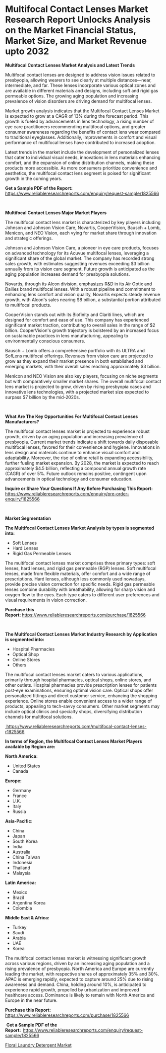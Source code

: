 <p><h1>Multifocal Contact Lenses Market Research Report Unlocks Analysis on the Market Financial Status, Market Size, and Market Revenue upto 2032</h1></p><p><strong>Multifocal Contact Lenses Market Analysis and Latest Trends</strong></p>
<p><p>Multifocal contact lenses are designed to address vision issues related to presbyopia, allowing wearers to see clearly at multiple distances—near, intermediate, and far. These lenses incorporate various optical zones and are available in different materials and designs, including soft and rigid gas permeable options. The growing aging population and increasing prevalence of vision disorders are driving demand for multifocal lenses.</p><p>Market growth analysis indicates that the Multifocal Contact Lenses Market is expected to grow at a CAGR of 13% during the forecast period. This growth is fueled by advancements in lens technology, a rising number of eye care practitioners recommending multifocal options, and greater consumer awareness regarding the benefits of contact lens wear compared to traditional eyeglasses. Additionally, improvements in comfort and visual performance of multifocal lenses have contributed to increased adoption.</p><p>Latest trends in the market include the development of personalized lenses that cater to individual visual needs, innovations in lens materials enhancing comfort, and the expansion of online distribution channels, making these products more accessible. As more consumers prioritize convenience and aesthetics, the multifocal contact lens segment is poised for significant growth in the coming years.</p></p>
<p><strong>Get a Sample PDF of the Report:&nbsp;</strong> <a href="https://www.reliableresearchreports.com/enquiry/request-sample/1825566?utm_campaign=3030&utm_medium=2&utm_source=Github&utm_content=ia&utm_term=04042025&utm_id=multifocal-contact-lenses">https://www.reliableresearchreports.com/enquiry/request-sample/1825566</a></p>
<p>&nbsp;</p>
<p><strong>Multifocal Contact Lenses Major Market Players</strong></p>
<p><p>The multifocal contact lens market is characterized by key players including Johnson and Johnson Vision Care, Novartis, CooperVision, Bausch + Lomb, Menicon, and NEO Vision, each vying for market share through innovation and strategic offerings.</p><p>Johnson and Johnson Vision Care, a pioneer in eye care products, focuses on advanced technology for its Acuvue multifocal lenses, leveraging a significant share of the global market. The company has recorded strong sales growth, with estimates suggesting revenues exceeding $3 billion annually from its vision care segment. Future growth is anticipated as the aging population increases demand for presbyopia solutions.</p><p>Novartis, through its Alcon division, emphasizes R&D in its Air Optix and Dailies brand multifocal lenses. With a robust pipeline and commitment to enhancing lens comfort and vision quality, Novartis expects steady revenue growth, with Alcon's sales nearing $8 billion, a substantial portion attributed to multifocal products.</p><p>CooperVision stands out with its Biofinity and Clariti lines, which are designed for comfort and ease of use. This company has experienced significant market traction, contributing to overall sales in the range of $2 billion. CooperVision's growth trajectory is bolstered by an increased focus on sustainable practices in lens manufacturing, appealing to environmentally conscious consumers.</p><p>Bausch + Lomb offers a comprehensive portfolio with its ULTRA and SofLens multifocal offerings. Revenues from vision care are projected to grow as they expand their market presence in both established and emerging markets, with their overall sales reaching approximately $3 billion.</p><p>Menicon and NEO Vision are also key players, focusing on niche segments but with comparatively smaller market shares. The overall multifocal contact lens market is projected to grow, driven by rising presbyopia cases and innovative lens technologies, with a projected market size expected to surpass $7 billion by the mid-2020s.</p></p>
<p>&nbsp;</p>
<p><strong>What Are The Key Opportunities For Multifocal Contact Lenses Manufacturers?</strong></p>
<p><p>The multifocal contact lenses market is projected to experience robust growth, driven by an aging population and increasing prevalence of presbyopia. Current market trends indicate a shift towards daily disposable multifocal lenses, favored for their convenience and hygiene. Innovations in lens design and materials continue to enhance visual comfort and adaptability. Moreover, the rise of online retail is expanding accessibility, further fueling market expansion. By 2028, the market is expected to reach approximately $4.5 billion, reflecting a compound annual growth rate (CAGR) of over 5%. Future outlook remains positive, contingent upon advancements in optical technology and consumer education.</p></p>
<p><strong>Inquire or Share Your Questions If Any Before Purchasing This Report:</strong> <a href="https://www.reliableresearchreports.com/enquiry/pre-order-enquiry/1825566?utm_campaign=3030&utm_medium=2&utm_source=Github&utm_content=ia&utm_term=04042025&utm_id=multifocal-contact-lenses">https://www.reliableresearchreports.com/enquiry/pre-order-enquiry/1825566</a></p>
<p>&nbsp;</p>
<p><strong>Market Segmentation</strong></p>
<p><strong>The Multifocal Contact Lenses Market Analysis by types is segmented into:</strong></p>
<p><ul><li>Soft Lenses</li><li>Hard Lenses</li><li>Rigid Gas Permeable Lenses</li></ul></p>
<p><p>The multifocal contact lenses market comprises three primary types: soft lenses, hard lenses, and rigid gas permeable (RGP) lenses. Soft multifocal lenses, made from flexible materials, offer comfort and a wide range of prescriptions. Hard lenses, although less commonly used nowadays, provide precise vision correction for specific needs. Rigid gas permeable lenses combine durability with breathability, allowing for sharp vision and oxygen flow to the eyes. Each type caters to different user preferences and visual requirements in vision correction.</p></p>
<p><strong>Purchase this Report:&nbsp;</strong><a href="https://www.reliableresearchreports.com/purchase/1825566?utm_campaign=3030&utm_medium=2&utm_source=Github&utm_content=ia&utm_term=04042025&utm_id=multifocal-contact-lenses">https://www.reliableresearchreports.com/purchase/1825566</a></p>
<p>&nbsp;</p>
<p><strong>The Multifocal Contact Lenses Market Industry Research by Application is segmented into:</strong></p>
<p><ul><li>Hospital Pharmacies</li><li>Optical Shop</li><li>Online Stores</li><li>Others</li></ul></p>
<p><p>The multifocal contact lenses market caters to various applications, primarily through hospital pharmacies, optical shops, online stores, and other outlets. Hospital pharmacies provide prescription lenses for patients post-eye examinations, ensuring optimal vision care. Optical shops offer personalized fittings and direct customer service, enhancing the shopping experience. Online stores enable convenient access to a wider range of products, appealing to tech-savvy consumers. Other market segments may include optical clinics and specialty shops, diversifying distribution channels for multifocal solutions.</p></p>
<p><a href="https://www.reliableresearchreports.com/multifocal-contact-lenses-r1825566?utm_campaign=3030&utm_medium=2&utm_source=Github&utm_content=ia&utm_term=04042025&utm_id=multifocal-contact-lenses">&nbsp;https://www.reliableresearchreports.com/multifocal-contact-lenses-r1825566</a></p>
<p><strong>In terms of Region, the Multifocal Contact Lenses Market Players available by Region are:</strong></p>
<p>
    <p> <strong> North America: </strong>
        <ul>
            <li>United States</li>
            <li>Canada</li>
        </ul>
        </p> 
    <p> <strong> Europe: </strong>
        <ul>
            <li>Germany</li>
            <li>France</li>
            <li>U.K.</li>
            <li>Italy</li>
            <li>Russia</li>
        </ul>
        </p> 
    <p> <strong> Asia-Pacific: </strong>
        <ul>
            <li>China</li>
            <li>Japan</li>
            <li>South Korea</li>
            <li>India</li>
            <li>Australia</li>
            <li>China Taiwan</li>
            <li>Indonesia</li>
            <li>Thailand</li>
            <li>Malaysia</li>
        </ul>
        </p> 
    <p> <strong> Latin America: </strong>
        <ul>
            <li>Mexico</li>
            <li>Brazil</li>
            <li>Argentina Korea</li>
            <li>Colombia</li>
        </ul>
        </p> 
    <p> <strong> Middle East & Africa: </strong>
        <ul>
            <li>Turkey</li>
            <li>Saudi</li>
            <li>Arabia</li>
            <li>UAE</li>
            <li>Korea</li>
        </ul>
    </p>
    </p>
<p><p>The multifocal contact lenses market is witnessing significant growth across various regions, driven by an increasing aging population and a rising prevalence of presbyopia. North America and Europe are currently leading the market, with respective shares of approximately 35% and 30%. APAC is emerging rapidly, expected to capture around 25% due to rising awareness and demand. China, holding around 10%, is anticipated to experience rapid growth, propelled by urbanization and improved healthcare access. Dominance is likely to remain with North America and Europe in the near future.</p></p>
<p><strong>Purchase this Report: </strong><a href="https://www.reliableresearchreports.com/purchase/1825566?utm_campaign=3030&utm_medium=2&utm_source=Github&utm_content=ia&utm_term=04042025&utm_id=multifocal-contact-lenses">https://www.reliableresearchreports.com/purchase/1825566</a></p>
<p>&nbsp;<strong>Get a Sample PDF of the Report:&nbsp;&nbsp;</strong><a href="https://www.reliableresearchreports.com/enquiry/request-sample/1825566?utm_campaign=3030&utm_medium=2&utm_source=Github&utm_content=ia&utm_term=04042025&utm_id=multifocal-contact-lenses">https://www.reliableresearchreports.com/enquiry/request-sample/1825566</a></p>
<p><strong></strong></p>
<p><p><a href="https://github.com/salodipura00/Market-Research-Report-List-1/blob/main/floral-laundry-detergent-market.md?utm_campaign=3030&utm_medium=2&utm_source=Github&utm_content=ia&utm_term=04042025&utm_id=multifocal-contact-lenses">Floral Laundry Detergent Market</a></p></p>
